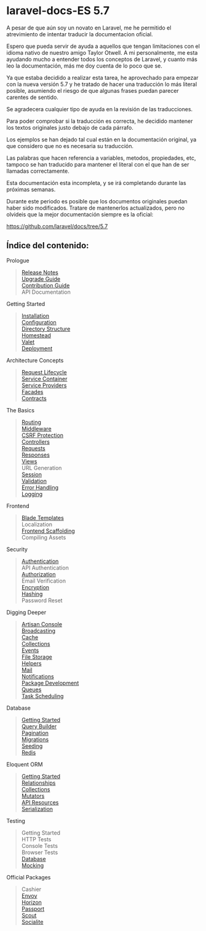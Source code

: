 # laravel-docs-ES 5.7

A pesar de que aún soy un novato en Laravel, me he permitido el atrevimiento de intentar traducir la documentacion oficial.

Espero que pueda servir de ayuda a aquellos que tengan limitaciones con el idioma nativo de nuestro amigo Taylor Otwell. A mi personalmente, me esta ayudando mucho a entender todos los conceptos de Laravel, y cuanto más leo la documentación, más me doy cuenta de lo poco que se.

Ya que estaba decidido a realizar esta tarea, he aprovechado para empezar con la nueva versión 5.7 y he tratado de hacer una traducción lo más literal posible, asumiendo el riesgo de que algunas frases puedan parecer carentes de sentido.

Se agradecera cualquier tipo de ayuda en la revisión de las traducciones.

Para poder comprobar si la traducción es correcta, he decidido mantener los textos originales justo debajo de cada párrafo.

Los ejemplos se han dejado tal cual están en la documentación original, ya que considero que no es necesaria su traducción.

Las palabras que hacen referencia a variables, metodos, propiedades, etc, tampoco se han traducido para mantener el literal con el que han de ser llamadas correctamente.

Esta documentación esta incompleta, y se irá completando durante las próximas semanas.

Durante este periodo es posible que los documentos originales puedan haber sido modificados. Tratare de mantenerlos actualizados, pero no olvideis que la mejor documentación siempre es la oficial:

https://github.com/laravel/docs/tree/5.7

## Índice del contenido:

Prologue
> [Release Notes](/releases-EN-ES.md)  
> [Upgrade Guide](/upgrade-EN-ES.md)  
> [Contribution Guide](/contributions-EN-ES.md)  
> API Documentation

Getting Started
> [Installation](/installation-EN-ES.md)  
> [Configuration](/configuration-EN-ES.md)  
> [Directory Structure](/structure-EN-ES.md)  
> [Homestead](/homestead-EN-ES.md)  
> [Valet](/valet-EN-ES.md)  
> [Deployment](/deployment-EN-ES.md)

Architecture Concepts
> [Request Lifecycle](/lifecycle-EN-ES.md)  
> [Service Container](/container-EN-ES.md)  
> [Service Providers](/providers-EN-ES.md)  
> [Facades](/facades-EN-ES.md)  
> [Contracts](/contracts-EN-ES.md)  

The Basics
> [Routing](/routing-EN-ES.md)  
> [Middleware](/middleware-EN-ES.md)  
> [CSRF Protection](/csrf-EN-ES.md)  
> [Controllers](/controllers-EN-ES.md)  
> [Requests](/request-EN-ES.md)  
> [Responses](/responses-EN-ES.md)  
> [Views](/views-EN-ES.md)  
> URL Generation  
> [Session](/session-EN-ES.md)  
> [Validation](/validation-EN-ES.md)  
> [Error Handling](/errors-EN-ES.md)  
> [Logging](/logging-EN-ES.md)  

Frontend
> [Blade Templates](/blade-EN-ES.md)  
> Localization  
> [Frontend Scaffolding](/frontend-EN-ES.md)  
> Compiling Assets

Security
> [Authentication](/authentication-EN-ES.md)  
> API Authentication  
> [Authorization](/authorization-EN-ES.md)  
> Email Verification  
> [Encryption](/encryption-EN-ES.md)  
> [Hashing](/hashing-EN-ES.md)  
> Password Reset  

Digging Deeper
> [Artisan Console](/artisan-EN-ES.md)  
> [Broadcasting](/broadcasting-EN-ES.md)  
> [Cache](/cache-EN-ES.md)  
> [Collections](/collections-EN-ES.md)  
> [Events](/events-EN-ES.md)  
> [File Storage](/filesystem-EN-ES.md)  
> [Helpers](/helpers-EN-ES.md)  
> [Mail](/mail-EN-ES.md)  
> [Notifications](/notifications-EN-ES.md)  
> [Package Development](/packages-EN-ES.md)  
> [Queues](/queues-EN-ES.md)  
> [Task Scheduling](/scheduling-EN-ES.md)  

Database
> [Getting Started](/database-EN-ES.md)  
> [Query Builder](/queries-EN-ES.md)  
> [Pagination](/pagination-EN-ES.md)  
> [Migrations](/migrations-EN-ES.md)  
> [Seeding](/seeding-EN-ES.md)  
> [Redis](/redis-EN-ES.md)  

Eloquent ORM
> [Getting Started](/eloquent-EN-ES.md)  
> [Relationships](/eloquent-relationships-EN-ES.md)  
> [Collections](/eloquent-collections-EN-ES.md)  
> [Mutators](/eloquent-mutators-EN-ES.md)  
> [API Resources](/eloquent-resources-EN-ES.md)  
> [Serialization](/eloquent-serialization-EN-ES.md)

Testing
> Getting Started  
> HTTP Tests  
> Console Tests  
> Browser Tests  
> [Database](/database-testing-EN-ES.md)  
> [Mocking](/mocking-EN-ES.md)  

Official Packages
> Cashier  
> [Envoy](/envoy-EN-ES.md)  
> [Horizon](/horizon-EN-ES.md)  
> [Passport](/passport-EN-ES.md)  
> [Scout](/scout-EN-ES.md)  
> [Socialite](/socialite-EN-ES.md)  

